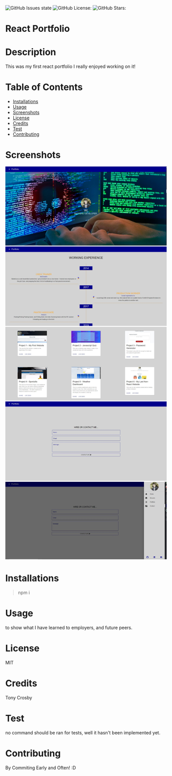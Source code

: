 
  ![GitHub Issues state](https://img.shields.io/github/issues/tonycrosby-tech/React_Portfolio)
  ![GitHub License:](https://img.shields.io/github/license/tonycrosby-tech/React_Portfolio)
  ![GitHub Stars:](https://img.shields.io/github/stars/tonycrosby-tech/React_Portfolio)
# React Portfolio
# Description
This was my first react portfolio I really enjoyed working on it!
# Table of Contents
* [Installations](#Installations)
* [Usage](#Usage)
* [Screenshots](#Screenshots)
* [License](#License)
* [Credits](#Credits)
* [Test](#Test)
* [Contributing](#Contributing)

# Screenshots
![HW](./src/images/react-portfolio-1.JPG)
![HW](./src/images/react-portfolio-2.JPG)
![HW](./src/images/react-portfolio-3.JPG)
![HW](./src/images/react-portfolio-4.JPG)
![HW](./src/images/react-portfolio-5.JPG)
# Installations
> npm i
# Usage
to show what I have learned to employers, and future peers.
# License
MIT
# Credits
Tony Crosby
# Test
no command should be ran for tests, well it hasn't been implemented yet.
# Contributing
By Commiting Early and Often! :D